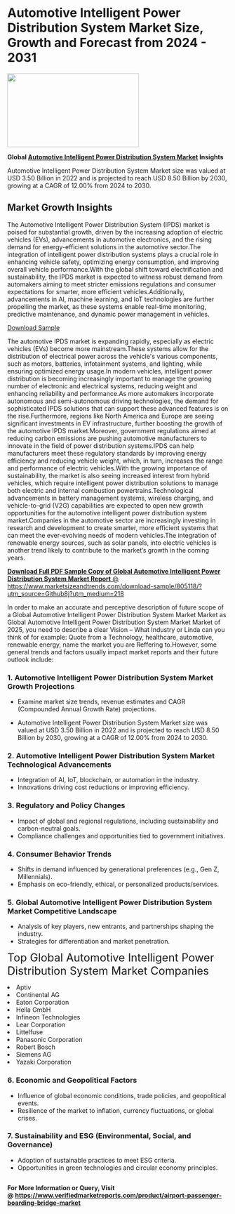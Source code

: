 <H1>Automotive Intelligent Power Distribution System Market Size, Growth and Forecast from 2024 - 2031</H1><img class="aligncenter size-medium wp-image-584254" src="https://thirdeyenews.in/wp-content/uploads/2024/09/Global-Market-Research-300x168.jpeg" alt="" width="300" height="168" /><p><strong>Global&nbsp;<a href="https://www.marketsizeandtrends.com/download-sample/805118/?utm_source=Github8j?utm_medium=218">Automotive Intelligent Power Distribution System Market</a> Insights</strong></p><p>Automotive Intelligent Power Distribution System Market size was valued at USD 3.50 Billion in 2022 and is projected to reach USD 8.50 Billion by 2030, growing at a CAGR of 12.00% from 2024 to 2030.</p><p><h2>Market Growth Insights</h2> <p>The Automotive Intelligent Power Distribution System (IPDS) market is poised for substantial growth, driven by the increasing adoption of electric vehicles (EVs), advancements in automotive electronics, and the rising demand for energy-efficient solutions in the automotive sector.The integration of intelligent power distribution systems plays a crucial role in enhancing vehicle safety, optimizing energy consumption, and improving overall vehicle performance.With the global shift toward electrification and sustainability, the IPDS market is expected to witness robust demand from automakers aiming to meet stricter emissions regulations and consumer expectations for smarter, more efficient vehicles.Additionally, advancements in AI, machine learning, and IoT technologies are further propelling the market, as these systems enable real-time monitoring, predictive maintenance, and dynamic power management in vehicles.</p> <p><a href="#">Download Sample</a></p> <p>The automotive IPDS market is expanding rapidly, especially as electric vehicles (EVs) become more mainstream.These systems allow for the distribution of electrical power across the vehicle's various components, such as motors, batteries, infotainment systems, and lighting, while ensuring optimized energy usage.In modern vehicles, intelligent power distribution is becoming increasingly important to manage the growing number of electronic and electrical systems, reducing weight and enhancing reliability and performance.As more automakers incorporate autonomous and semi-autonomous driving technologies, the demand for sophisticated IPDS solutions that can support these advanced features is on the rise.Furthermore, regions like North America and Europe are seeing significant investments in EV infrastructure, further boosting the growth of the automotive IPDS market.Moreover, government regulations aimed at reducing carbon emissions are pushing automotive manufacturers to innovate in the field of power distribution systems.IPDS can help manufacturers meet these regulatory standards by improving energy efficiency and reducing vehicle weight, which, in turn, increases the range and performance of electric vehicles.With the growing importance of sustainability, the market is also seeing increased interest from hybrid vehicles, which require intelligent power distribution solutions to manage both electric and internal combustion powertrains.Technological advancements in battery management systems, wireless charging, and vehicle-to-grid (V2G) capabilities are expected to open new growth opportunities for the automotive intelligent power distribution system market.Companies in the automotive sector are increasingly investing in research and development to create smarter, more efficient systems that can meet the ever-evolving needs of modern vehicles.The integration of renewable energy sources, such as solar panels, into electric vehicles is another trend likely to contribute to the market’s growth in the coming years.<p><a href="#"></p><p><span class=""><strong>Download Full PDF Sample Copy of Global Automotive Intelligent Power Distribution System Market Report</strong> @ <a href="https://www.marketsizeandtrends.com/download-sample/805118/?utm_source=Github8j?utm_medium=218" target="_blank">https://www.marketsizeandtrends.com/download-sample/805118/?utm_source=Github8j?utm_medium=218</a></span></p><p>In order to make an accurate and perceptive description of future scope of a Global&nbsp;Automotive Intelligent Power Distribution System Market Market as Global&nbsp;Automotive Intelligent Power Distribution System Market Market of 2025, you need to describe a clear Vision &ndash; What Industry or Linda can you think of for example: Quote from a Technology, healthcare, automotive, renewable energy, name the market you are Reffering to.However, some general trends and factors usually impact market reports and their future outlook include:</p><h3>1.&nbsp;<strong>Automotive Intelligent Power Distribution System Market Growth Projections</strong></h3><ul><li>Examine market size trends, revenue estimates and CAGR (Compounded Annual Growth Rate) projections.</li><li><p>Automotive Intelligent Power Distribution System Market size was valued at USD 3.50 Billion in 2022 and is projected to reach USD 8.50 Billion by 2030, growing at a CAGR of 12.00% from 2024 to 2030.</p></li></ul><h3>2.&nbsp;<strong>Automotive Intelligent Power Distribution System Market Technological Advancements</strong></h3><ul><li>Integration of AI, IoT, blockchain, or automation in the industry.</li><li>Innovations driving cost reductions or improving efficiency.</li></ul><h3>3.&nbsp;<strong>Regulatory and Policy Changes</strong></h3><ul><li>Impact of global and regional regulations, including sustainability and carbon-neutral goals.</li><li>Compliance challenges and opportunities tied to government initiatives.</li></ul><h3>4.&nbsp;<strong>Consumer Behavior Trends</strong></h3><ul><li>Shifts in demand influenced by generational preferences (e.g., Gen Z, Millennials).</li><li>Emphasis on eco-friendly, ethical, or personalized products/services.</li></ul><h3>5.&nbsp;<strong>Global Automotive Intelligent Power Distribution System Market Competitive Landscape</strong></h3><ul><li>Analysis of key players, new entrants, and partnerships shaping the industry.</li><li>Strategies for differentiation and market penetration.</li></ul><p data-pm-slice="1 1 []"><span style="color: inherit; font-family: inherit; font-size: 25px;">Top Global Automotive Intelligent Power Distribution System Market Companies</span></p><div class="" data-test-id=""><p><li>Aptiv</li><li> Continental AG</li><li> Eaton Corporation</li><li> Hella GmbH</li><li> Infineon Technologies</li><li> Lear Corporation</li><li> Littelfuse</li><li> Panasonic Corporation</li><li> Robert Bosch</li><li> Siemens AG</li><li> Yazaki Corporation</li></p></div><h3>6.&nbsp;<strong>Economic and Geopolitical Factors</strong></h3><ul><li>Influence of global economic conditions, trade policies, and geopolitical events.</li><li>Resilience of the market to inflation, currency fluctuations, or global crises.</li></ul><h3>7.&nbsp;<strong>Sustainability and ESG (Environmental, Social, and Governance)</strong></h3><ul><li>Adoption of sustainable practices to meet ESG criteria.</li><li>Opportunities in green technologies and circular economy principles.</li></ul><h2><strong style="font-size: 14px;">For More Information or Query, Visit @&nbsp;</strong><a style="background-color: #ffffff; font-size: 14px;" href="https://www.marketsizeandtrends.com/report/automotive-intelligent-power-distribution-system-market/" target="_blank">https://www.verifiedmarketreports.com/product/airport-passenger-boarding-bridge-market</a></h2>